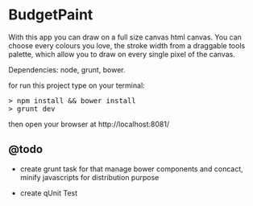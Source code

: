 # BudgetPaint	

With this app you can draw on a full size canvas html canvas. You can choose every colours you love, the stroke width from a draggable tools palette, which allow you to draw on every single pixel of the canvas.

Dependencies:
node,
grunt,
bower.

for run this project type on your terminal:

<pre>
> npm install && bower install
> grunt dev 
</pre>

then open your browser at http://localhost:8081/

## @todo

- create grunt task for that manage bower components and concact, minify javascripts for distribution purpose

- create qUnit Test
